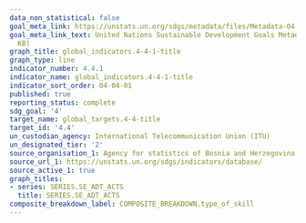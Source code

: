 ```yaml
---
data_non_statistical: false
goal_meta_link: https://unstats.un.org/sdgs/metadata/files/Metadata-04-04-01.pdf
goal_meta_link_text: United Nations Sustainable Development Goals Metadata (PDF 214
  KB)
graph_title: global_indicators.4-4-1-title
graph_type: line
indicator_number: 4.4.1
indicator_name: global_indicators.4-4-1-title
indicator_sort_order: 04-04-01
published: true
reporting_status: complete
sdg_goal: '4'
target_name: global_targets.4-4-title
target_id: '4.4'
un_custodian_agency: International Telecommunication Union (ITU)
un_designated_tier: '2'
source_organisation_1: Agency for statistics of Bosnia and Herzegovina
source_url_1: https://unstats.un.org/sdgs/indicators/database/
source_active_1: true
graph_titles:
- series: SERIES.SE_ADT_ACTS
  title: SERIES.SE_ADT_ACTS
composite_breakdown_label: COMPOSITE_BREAKDOWN.type_of_skill
---
```

